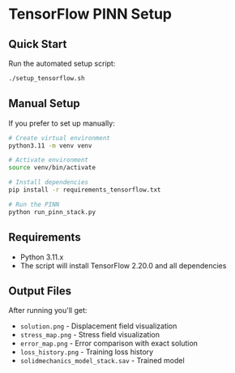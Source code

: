 # TensorFlow PINN Setup

## Quick Start

Run the automated setup script:
```bash
./setup_tensorflow.sh
```

## Manual Setup

If you prefer to set up manually:

```bash
# Create virtual environment
python3.11 -m venv venv

# Activate environment
source venv/bin/activate

# Install dependencies
pip install -r requirements_tensorflow.txt

# Run the PINN
python run_pinn_stack.py
```

## Requirements

- Python 3.11.x
- The script will install TensorFlow 2.20.0 and all dependencies

## Output Files

After running you'll get:
- `solution.png` - Displacement field visualization
- `stress_map.png` - Stress field visualization  
- `error_map.png` - Error comparison with exact solution
- `loss_history.png` - Training loss history
- `solidmechanics_model_stack.sav` - Trained model